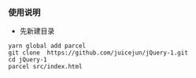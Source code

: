 ### 使用说明
* 先新建目录

```
yarn global add parcel
git clone  https://github.com/juicejun/jQuery-1.git
cd jQuery-1
parcel src/index.html
```
